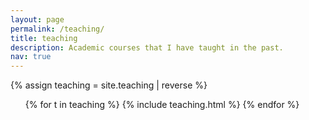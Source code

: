 ```yaml
---
layout: page
permalink: /teaching/
title: teaching
description: Academic courses that I have taught in the past.
nav: true
---
```


{% assign teaching = site.teaching | reverse %}
<ul class="cvlist">
    {% for t in teaching %}
        {% include teaching.html %}
    {% endfor %}
</ul>
